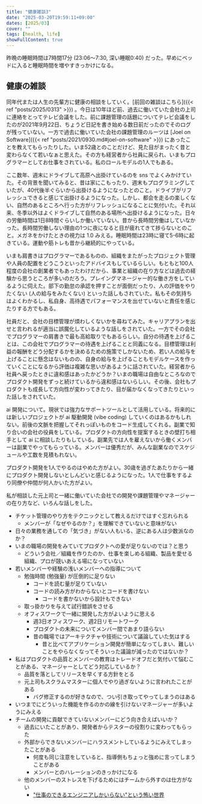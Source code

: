 ```yaml
---
title: "健康雑談3"
date: "2025-03-20T19:59:11+09:00"
dates: [2025/03]
cover: ""
tags: [health, life]
showFullContent: true
---
```


昨晩の睡眠時間は7時間17分 (23:06〜7:30, 深い睡眠0:40) だった。早めにベッドに入ると睡眠時間を増やすきっかけになる。

## 健康の雑談

同年代または人生の先輩方に健康の相談をしていく。[前回の雑談はこちら]({{< ref "posts/2025/0313" >}}) 。今日は10年ほど前、過去に働いていた会社の上司に連絡をとってテレビ会議をした。前に課題管理の話題についてテレビ会議をしたのが2021年9月22日、ちょうど日記を書き始める数日前だったのでそのログが残っていない。一方で過去に働いていた会社の課題管理のルーツは [Joel on Software]({{< ref "posts/2021/0930.md#joel-on-software" >}}) にあったことを教えてもらったりした。いま52歳とのことだけど、見た目がまったく昔と変わらなくて若いなぁと思えた。その方も経営者から社員に戻られ、いまもプログラマーとしてお仕事をされている。私のロールモデルの1人でもある。

ここ数年、週末にドライブして高原へ出掛けているのを sns でよくみかけていた。その背景を聞いてみると、昔は家にこもったり、週末もプログラミングしていたが、40代後半ぐらいから出掛けるようになったとのこと。ドライブがリフレッシュできると感じて出掛けるようになった。しかし、都会を走るの楽しくない、自然のあるところへ行った方がリフレッシュになることに気付いた。それ以来、冬季以外はよくドライブして自然のある場所へ出掛けるようになった。日々の労働時間は1日8時間ぐらいしか働いていない。昔から長時間労働はしていなかった。長時間労働しない理由の1つに夜になると目が疲れてきて捗らないとのこと。メガネをかけたときの視力は 1.0 みえる。睡眠時間は23時に寝て5-6時に起きている。運動や筋トレも昔から継続的にやっている。

いまも肩書きはプログラマーであるものの、組織をまたがったプロジェクト管理や人員の配置をどうこうといったアドバイスもしているらしい。もともと100人程度の会社の創業者でもあったわけだから、事業と組織の在り方などは過去の経験から思うところが多いのだろう。プレイングマネージャー的な働き方をしているように伺えた。部下の勤怠の承認を押すことが面倒だったり、人の評価をやりたくない (人の給与をみたくない) といった話しもされていた。私もその気持ちはよくわかるし、私自身、高待遇でパフォーマンスを出せていないと責任を感じたりする方でもある。

社員だと、会社の目標管理が煩わしくないかを尋ねてみた。キャリアプランを出せと言われるが適当に誤魔化しているような話しをされていた。一方でその会社でプログラマーの肩書きで最も高給取りでもあるらしい。自分の待遇を上げることは、この会社でプログラマーの待遇を上げることと同義になる。目標管理は利益の報酬をどう分配するかを決めるための施策でしかないため、若い人の給与を上げることに懸念はないものの、自身の給与を上げることもモデルケースを作っていくことになるから評価は複雑な思いがあるように話されていた。経営者から社員へ戻ったときに違和感はあったかどうか？いまの職場は自由なところなのでプロダクト開発をずっと続けているから違和感はないらしい。その後、会社もプロダクトも成長して方向性が変わってきたり、目が届かなくなってきたりといった話しをされていた。

ai 開発について。現状では強力なサポートツールとして活用している。将来的には新しいプロジェクトが ai 駆動開発 (vibe coding) していくのはあるかもしれない。前後の文脈を把握してそれっぽいものをコード生成してくれる。副業で知り合いの会社の役員をしている。プロダクトの方向性を提案するときの壁打ち相手として ai に相談したりもしている。副業先では人を雇えないから働くメンバーは副業でやってもらっている。メンバーは優秀だが、みんな副業なのでスケジュールや工数を見積もれない。

プロダクト開発を1人でやるのはやめた方がよい。30歳を過ぎたあたりから一緒にプロダクト開発しないとしんどいと感じるようになった。1人で仕事をするより同僚や仲間が何人かいた方がよい。

私が相談した元上司と一緒に働いていた会社での開発や課題管理やマネージャーの在り方など、いろんな話しをした。

- チケット管理のやり方をテクニックとして教えるだけではすぐ忘れられる
  - メンバーが「なぜやるのか？」を理解できていないと意味がない
- 日々の業務を通しての「気づき」がない人もいる、逆にある人は少数派なのか？
- いまの職場の開発をみていてプロダクトへの愛が足りないのでは？と思う
  - どういう会社／組織を作りたのか、仕事を楽しめる組織、製品を愛せる組織、プロが競いあえる場になっていない
- 若いメンバーや経験の浅いメンバーへの指導について
  - 勉強時間 (勉強量) が圧倒的に足りない
    - コードを読む量が足りていない
    - コードの読み方がわからないとコードを書けない
      - コードを書かないから設計もできない
  - 取っ掛かりを与えて試行錯誤をさせる
  - オフィスワークで一緒に開発した方がよいように思える
    - 週3日オフィスワーク、週2日リモートワーク
    - プロダクトの未来についてメンバー間であまり語らない
    - 昔の職場ではアーキテクチャや技術について議論していた気はする
      - 昔と比べてアプリケーション開発が簡単になってしまい、難しいことをやらなくなってそういった議論が減ったのではないか？
- 私はプロダクトの品質とメンバーの教育はトレードオフだと気付いて悩むことがある、マネージャーとしてどう対応しているか？
  - 品質を落としてリリースを早くする方針をとる
  - 元上司もスクラムマスターに個人でやり過ぎないように言われたことがある
    - バグ修正するのが好きなので、つい引き取ってやってしまうのはある
- いつまでにどういった機能を作るのかの線を引けないマネージャーが多いようにみえる
- チームの開発に貢献できていないメンバーにどう向き合えばいいか？
  - 過去にいたことがあり、開発者からテスターの役割りに変わってもらった
  - 外部からできないメンバーにハラスメントしているようにみえてしまったことがある
    - 何度も同じ注意をしていると、指導側もちょっと強めに言ってしまうことがある
    - メンバーとのハレーションのきっかけになる
  - 他のメンバーのストレスを下げるためにはチームから外すのは仕方がない
    - ["仕事のできるエンジニアしかいらない"という怖い世界](https://note.com/fukuharatamanegi/n/n57ad71eeaa9d)
